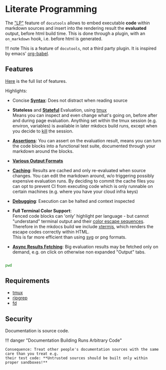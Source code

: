 # Literate Programming


The ["LP"](https://en.wikipedia.org/wiki/Literate_programming) feature of `docutools` allows to
embed executable **code** within markdown sources and insert into the rendering result the
**evaluated** output, before html build time. This is done through a plugin, with an `on_markdown`
hook, i.e. before html is generated.


!!! note
    This is a feature of `docutools`, not a third party plugin. It is inspired by emacs' [org-babel](https://orgmode.org/worg/org-contrib/babel/).

## Features

[Here](./parameters.md) is the full list of features.

Highlights:

- Concise **[Syntax](./syntax.md)**: Does not distract when reading source

- **Stateless** and [**Stateful**](./sessions.md) Evaluation, using
  [tmux][tmux]  
  Means you can inspect and even change what's going
  on, before after and during page evaluation. Anything set within the tmux session (e.g. environ,
  variables) is available in later mkdocs build runs, except when you decide to
  [kill](./parameters#kill_session) the session.

- [**Assertions**](./parameters.md#asserts): You can assert on the evaluation result, means you can
  turn the code blocks into a functional test suite, documented through your markdown around the
  blocks.

- [**Various Output Formats**](./parameters.md#fmt)

- [**Caching**](./eval.md): Results are cached and only re-evaluated when source changes. You can edit the
  markdown around, w/o triggering possibly expensive evaluation runs. 
  By deciding to commit the cache files you can opt to prevent CI from executing code which is only
  runnable on certain machines (e.g. where you have your cloud infra keys)

- [**Debugging**](./parameters.md#pdb): Execution can be halted and context inspected

- **Full Terminal Color Support**:   
  Fenced code blocks can 'only' highlight per language - but cannot "understand" terminal output and
  their [color escape sequences](https://en.wikipedia.org/wiki/ANSI_escape_code).  
  Therefore in the mkdocs build we include [xtermjs](https://xtermjs.org/), which renders the escape codes correctly within HTML.  
  This is far more efficient than using [svg](https://yarnpkg.com/package/ansi-to-svg) or png formats.

- [**Async Results Fetching**](./async.md): Big evaluation results may be fetched only on demand, e.g. on click on
  otherwise non expanded "Output" tabs.


```bash lp cwd=dir_project

pwd


```

## Requirements

- [tmux][tmux]
- [ripgrep][rg]
- [fd][fd]


## Security

Documentation is source code.

!!! danger "Documentation Building Runs Arbitrary Code"

    Consequence: Treat other people's documentation sources with the same care than you treat e.g.
    their test code: **Untrusted sources should be built only within proper sandboxes!**



[tmux]: https://en.wikipedia.org/wiki/Tmux
[rg]: https://github.com/BurntSushi/ripgrep
[fd]: https://github.com/sharkdp/fd
